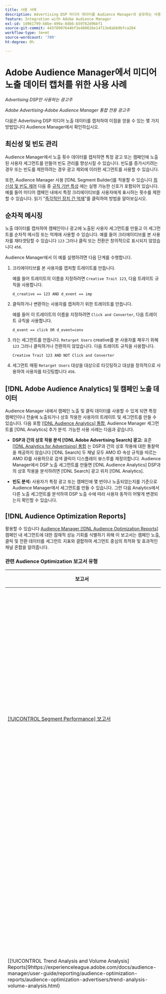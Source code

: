 ```yaml
---
title: 사용 사례
description: Advertising DSP 미디어 데이터를 Audience Manager과 공유하는 사용 사례에 대해 알아봅니다
feature: Integration with Adobe Audience Manager
exl-id: 1d961799-b8be-499a-8db6-b59762d96bf1
source-git-commit: 443f8907644bf3e480626e14713e8abb9bfca284
workflow-type: tm+mt
source-wordcount: '789'
ht-degree: 0%

---
```


# Adobe Audience Manager에서 미디어 노출 데이터 캡처를 위한 사용 사례

*Advertising DSP만 사용하는 광고주*

*Adobe Advertising-Adobe Audience Manager 통합 전용 광고주*

다음은 Advertising DSP 미디어 노출 데이터를 캡처하여 이점을 얻을 수 있는 몇 가지 방법입니다 <!-- ad impression data? --> Audience Manager에서 확인하십시오.

## 최신성 및 빈도 관리

Audience Manager에서 노출 횟수 데이터를 캡처하면 특정 광고 또는 캠페인에 노출된 사용자 세그먼트를 만들어 빈도 관리를 향상시킬 수 있습니다. 빈도를 증가시키려는 경우 또는 빈도를 제한하려는 경우 광고 제외에 이러한 세그먼트를 사용할 수 있습니다.

또한, Audience Manager 사용 [!DNL Segment Builder]를 적용할 수 있습니다 [최신성 및 빈도 제어](https://experienceleague.adobe.com/docs/audience-manager/user-guide/features/segments/recency-and-frequency.html) 다음 중 [규칙 기반 특성](https://experienceleague.adobe.com/docs/audience-manager/user-guide/features/traits/trait-builder/create-onboarded-rule-based-traits.html) 에는 실행 가능한 신호가 포함되어 있습니다. 예를 들어 미디어 캠페인 내에서 특정 크리에이티브를 사용자에게 표시하는 횟수를 제한할 수 있습니다. 읽기 &quot;[즉각적인 장치 간 억제](https://experienceleague.adobe.com/docs/audience-manager/user-guide/features/profile-merge-rules/instant-cross-device-suppression.html)&quot;를 클릭하여 방법을 알아보십시오.<!-- The AM pulled this paragraph verbatim from AEM doc; I change only a word or two. -->

## 순차적 메시징

노출 데이터를 캡처하여 캠페인이나 광고에 노출된 사용자 세그먼트를 만들고 이 세그먼트를 순차적 메시징 또는 억제에 사용할 수 있습니다. 예를 들어 크리에이티브를 본 사용자를 재타겟팅할 수 있습니다 `123` 그러나 클릭 또는 전환은 창의적으로 표시되지 않았습니다 `456`.

Audience Manager에서 이 예를 실행하려면 다음 단계를 수행합니다.<!-- The AM pulled this example/procedure verbatim from AEM doc; I changed only a word or two. -->

1. 크리에이티브를 본 사용자를 캡처할 트레이트를 만듭니다.

   예를 들어 트레이트의 이름을 지정하려면 `Creative Trait 123`, 다음 트레이트 규칙을 사용합니다.

   ```
   d_creative == 123 AND d_event == imp
   ```

1. 클릭하거나 변환하는 사용자를 캡처하기 위한 트레이트를 만듭니다.

   예를 들어 이 트레이트의 이름을 지정하려면 `Click and Converter`, 다음 트레이트 규칙을 사용합니다.

   ```
   d_event == click OR d_event=conv
   ```

1. 라는 세그먼트를 만듭니다. `Retarget Users` creative를 본 사용자를 채우기 위해 `123` 그러나 클릭하거나 전환하지 않았습니다. 다음 트레이트 규칙을 사용합니다.

   ```
   Creative Trait 123 AND NOT Click and Converter
   ```

1. 세그먼트 매핑 `Retarget Users` 대상을 대상으로 타깃팅하고 대상을 창의적으로 사용하여 사용자를 타깃팅합니다 `456`.

## [!DNL Adobe Audience Analytics] 및 캠페인 노출 데이터

Audience Manager 내에서 캠페인 노출 및 클릭 데이터를 사용할 수 있게 되면 특정 캠페인이나 전술에 노출되거나 상호 작용한 사용자의 트레이트 및 세그먼트를 만들 수 있습니다. 다음 포함 [[!DNL Audience Analytics] 통합](https://experienceleague.adobe.com/docs/analytics/integration/audience-analytics/mc-audiences-aam.html), Audience Manager 세그먼트를 [!DNL Analytics] 추가 분석. 가능한 사용 사례는 다음과 같습니다.

* **DSP과 간의 상호 작용 분석 [!DNL Adobe Advertising Search] 광고:** 표준 [[!DNL Analytics for Advertising] 통합](/help/integrations/analytics/overview.md) 는 DSP과 간의 상호 작용에 대한 통찰력을 제공하지 않습니다 [!DNL Search] 두 채널 모두 AMO ID 속성 규칙을 따르는 AMO ID를 사용하므로 검색 클릭이 디스플레이 뷰스루를 재정의합니다. Audience Manager에서 DSP 노출 세그먼트를 만들면 [!DNL Audience Analytics] DSP과 의 상호 작용을 분석하려면 [!DNL Search] 광고 위치 [!DNL Analytics].

* **빈도 분석:** 사용자가 특정 광고 또는 캠페인에 몇 번이나 노출되었는지를 기준으로 Audience Manager에서 세그먼트를 만들 수 있습니다. 그런 다음 Analytics에서 다른 노출 세그먼트를 분석하여 DSP 노출 수에 따라 사용자 동작이 어떻게 변경되는지 확인할 수 있습니다.

## [!DNL Audience Optimization Reports]

활용할 수 있습니다 [Audience Manager [!DNL Audience Optimization Reports]](https://experienceleague.adobe.com/docs/audience-manager/user-guide/reporting/audience-optimization-reports/audience-optimization-reports.html) 캠페인 내 세그먼트에 대한 잠재적 성능 기회를 식별하기 위해 이 보고서는 캠페인 노출, 클릭 및 전환 데이터를 세그먼트 지표와 결합하여 세그먼트 중심의 최적화 및 효과적인 채널 혼합을 알려줍니다.

### 관련 Audience Optimization 보고서 유형

| 보고서 | 설명 |
| ------ | ----------- |
| [[!UICONTROL Segment Performance] 보고서](https://experienceleague.adobe.com/docs/audience-manager/user-guide/reporting/audience-optimization-reports/audience-optimization-advertisers/segment-performance.html) | 노출 횟수 및 전환율에 따라 매핑된 세그먼트와 매핑되지 않은 세그먼트를 비교합니다. |
| [[!UICONTROL Trend Analysis and Volume Analysis] Reports]9https://experienceleague.adobe.com/docs/audience-manager/user-guide/reporting/audience-optimization-reports/audience-optimization-advertisers/trend-analysis-volume-analysis.html) | 다양한 광고 차원에 대한 노출 횟수, 클릭스루 비율 및 전환 시 데이터를 반환합니다. |
| [[!UICONTROL Optimal Frequency] 보고서](https://experienceleague.adobe.com/docs/audience-manager/user-guide/reporting/audience-optimization-reports/audience-optimization-advertisers/optimal-frequency.html) | 제공된 노출 수와 전환 수 간의 최적의 균형을 찾는 데 도움이 됩니다. 이 기능을 사용하면 감소 결과를 보기 전에 표시할 노출 횟수를 조정할 수 있습니다. |
| [[!UICONTROL Unique User Reach] 보고서](https://experienceleague.adobe.com/docs/audience-manager/user-guide/reporting/audience-optimization-reports/audience-optimization-advertisers/unique-user-reach.html) | 각 버블의 크기가 선택한 차원에 대한 고유한 사용자 수와 직접 비례하여 표시되는 버블 차트입니다. |

### 고려 사항

* If [!DNL Audience Optimization Reports] 사용자에게 역할 기반 액세스 제어(RBAC)가 있는 다음 [!DNL Adobe Customer Care] 광고주 ID와 조직의 Audience Manager 데이터 소스 통합 코드 간의 매핑을 구성해야 합니다. 그런 다음 관리자 사용자는 다른 사용자에게 RBAC 권한을 제공할 수 있습니다.

* 의 전환 보고 [!DNL Audience Optimization Reports] 최종 사용자가 일부 설정을 필요로 합니다. 메타데이터 파일을 채워야 합니다.

* [!DNL Audience Optimization Reports] 은 캠페인 메타데이터에 대한 변경(예: 캠페인 이름 또는 배치 이름)을 지원하지 않습니다.

* 검색 광고에 대한 클릭은 [!DNL Audience Optimization Reports] 노출 횟수와 상관 관계가 있는 경우에만 해당됩니다. 즉, 검색 클릭은 노출 후 전환으로 처리됩니다. 따라서 많은 검색 클릭이 [!DNL Audience Optimization Reports].

>[!MORELIKETHIS]
>
>* [Adobe Audience Manager에 DSP Media Exposure 데이터 보내기 개요](overview.md)
>* [Advertising DSP 캠페인에서 클릭 및 노출 데이터 수집](collect.md)

